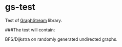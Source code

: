 gs-test
=======

Test of [GraphStream](http://graphstream-project.org/) library.

###The test will contain:

BFS/Dijkstra on randomly generated undirected graphs.
